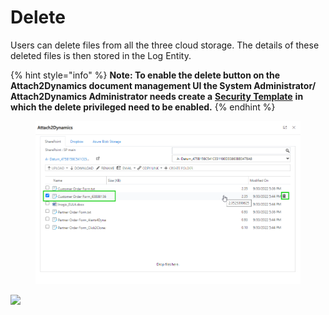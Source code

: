 # Delete

Users can delete files from all the three cloud storage. The details of these deleted files is then stored in the Log Entity.

{% hint style="info" %}
**Note: To enable the delete button on the Attach2Dynamics document management UI the System Administrator/ Attach2Dynamics Administrator needs create a** [**Security Template**](https://docs.inogic.com/attach2dynamics/features/security-templates) **in which the delete privileged need to be enabled.**
{% endhint %}

<figure><img src="../../.gitbook/assets/delete file- slide 19.png" alt=""><figcaption></figcaption></figure>

![](../../.gitbook/assets/Delete\_2.png)

